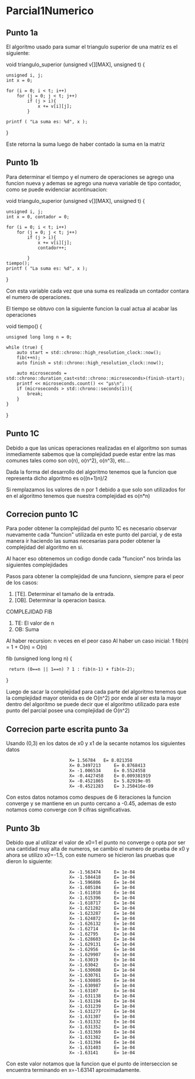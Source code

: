 # Parcial1Numerico

## Punto 1a

El algoritmo usado para sumar el triangulo superior de una matriz es el siguiente:

void triangulo_superior (unsigned v[][MAX], unsigned t)
{
    
    unsigned i, j;
    int x = 0;
    
    for (i = 0; i < t; i++)
        for (j = 0; j < t; j++)
            if (j > i){
                x += v[i][j];
            }
 
    printf ( "La suma es: %d", x );
}

Este retorna la suma luego de haber contado la suma en la matriz

##

## Punto 1b

Para determinar el tiempo y el numero de operaciones se agrego una funcion nueva
y ademas se agrego una nueva variable de tipo contador, como se puede evidenciar
acontinuacion: 

void triangulo_superior (unsigned v[][MAX], unsigned t)
{
    
    unsigned i, j;
    int x = 0, contador = 0;
    
    for (i = 0; i < t; i++)
        for (j = 0; j < t; j++)
            if (j > i){
                x += v[i][j];
                contador++;
                
            }
    tiempo();
    printf ( "La suma es: %d", x );
}

Con esta variable cada vez que una suma es realizada un contador contara el numero
de operaciones.

El tiempo se obtuvo con la siguiente funcion la cual actua al acabar las operaciones

void tiempo()
{
    
    unsigned long long n = 0;
    
    while (true) {
        auto start = std::chrono::high_resolution_clock::now();
        fib(++n);
        auto finish = std::chrono::high_resolution_clock::now();

        auto microseconds = std::chrono::duration_cast<std::chrono::microseconds>(finish-start);
        printf << microseconds.count() << "µs\n";
        if (microseconds > std::chrono::seconds(1)){
            break;
        }
    }
 
} 

##

## Punto 1C

Debido a que las unicas operaciones realizadas en el algoritmo son sumas
inmediamente sabemos que la complejidad puede estar entre las mas comunes tales 
como son o(n), o(n^2), o(n^3), etc...

Dada la forma del desarrollo del algoritmo tenemos que la funcion que representa
dicho algoritmo es o((n+1)n)/2

Si remplazamos los valores de n por 1 debido a que solo son utilizados for en el
algoritmo tenemos que nuestra complejidad es o(n*n)

##

## Correcion punto 1C

Para poder obtener la complejidad del punto 1C es necesario observar nuevamente cada "funcion"
utilizada en este punto del parcial, y de esta manera ir haciendo las sumas necesarias para
poder obtener la complejidad del algoritmo en si.

Al hacer eso obtenemos un codigo donde cada "funcion" nos brinda las siguientes complejidades

 Pasos para obtener la complejidad de una funcionn, siempre para el peor de los casos:
 
 1. [TE]. Determinar el tamaño de la entrada.
 2. [OB]. Determinar la operacion basica.
 
 
 COMPLEJIDAD FIB
 
 1. TE: El valor de n
 2. OB: Suma
 
 Al haber recursion: n veces en el peor caso
 Al haber un caso inicial: 1
 fib(n) = 1 + O(n)
        = O(n)
 
 
fib (unsigned long long n)
{
    
     return (0==n || 1==n) ? 1 : fib(n-1) + fib(n-2);
}


Luego de sacar la complejidad para cada parte del algoritmo tenemos que la 
complejidad mayor otenida es de O(n^2) por ende al ser esta la mayor dentro
del algoritmo se puede decir que el algoritmo utilizado para este punto del 
parcial posee una complejidad de O(n^2)


##

## Correcion parte escrita punto 3a

Usando (0,3) en los datos de x0 y x1 de la secante notamos los siguientes datos

                            X= 1.56784 	 E= 8.021358 
                            X= 0.3497213 	 E= 0.8768413 
                            X= -1.006534 	 E= 0.5524558 
                            X= -0.4427458 	 E= 0.009381919 
                            X= -0.4521865 	 E= 5.82919e-05 
                            X= -0.4521283 	 E= 3.250416e-09 

Con estos datos notamos como despues de 6 iteraciones la funcion converge y se
mantiene en un punto cercano a -0.45, ademas
de esto notamos como converge con 9 cifras significativas. 

## 

## Punto 3b

Debido que al utilizar el valor de x0=1 el punto no converge o opta por ser una 
cantidad muy alta de numeros, se cambio el numero de prueba de x0 y ahora se 
utilizo x0=-1.5, con este numero se hicieron las pruebas que dieron lo siguiente:

                            X= -1.563474 	 E= 1e-04 
                            X= -1.584418 	 E= 1e-04 
                            X= -1.596806 	 E= 1e-04 
                            X= -1.605104 	 E= 1e-04 
                            X= -1.611018 	 E= 1e-04 
                            X= -1.615396 	 E= 1e-04 
                            X= -1.618717 	 E= 1e-04 
                            X= -1.621282 	 E= 1e-04 
                            X= -1.623287 	 E= 1e-04 
                            X= -1.624872 	 E= 1e-04 
                            X= -1.626132 	 E= 1e-04 
                            X= -1.62714 	 E= 1e-04 
                            X= -1.62795 	 E= 1e-04 
                            X= -1.628603 	 E= 1e-04 
                            X= -1.629131 	 E= 1e-04 
                            X= -1.62956 	 E= 1e-04 
                            X= -1.629907 	 E= 1e-04 
                            X= -1.63019 	 E= 1e-04 
                            X= -1.63042 	 E= 1e-04 
                            X= -1.630608 	 E= 1e-04 
                            X= -1.630761 	 E= 1e-04 
                            X= -1.630885 	 E= 1e-04 
                            X= -1.630987 	 E= 1e-04 
                            X= -1.63107 	 E= 1e-04 
                            X= -1.631138 	 E= 1e-04 
                            X= -1.631194 	 E= 1e-04 
                            X= -1.631239 	 E= 1e-04 
                            X= -1.631277 	 E= 1e-04 
                            X= -1.631307 	 E= 1e-04 
                            X= -1.631332 	 E= 1e-04 
                            X= -1.631352 	 E= 1e-04 
                            X= -1.631369 	 E= 1e-04 
                            X= -1.631382 	 E= 1e-04 
                            X= -1.631394 	 E= 1e-04 
                            X= -1.631403 	 E= 1e-04 
                            X= -1.63141 	 E= 1e-04
                            
 Con este valor notamos que la funcion que el punto de interseccion se encuentra 
 terminando en x=-1.63141 aproximadamente.
